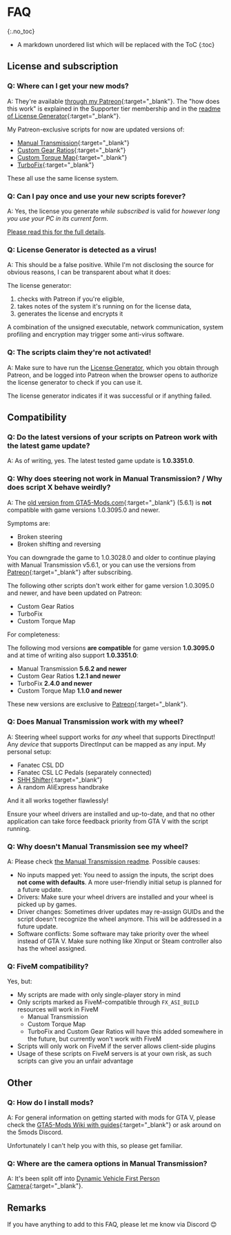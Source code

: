 # FAQ
{:.no_toc}

* A markdown unordered list which will be replaced with the ToC
{:toc}

## License and subscription

### Q: Where can I get your new mods?

A: They're available [through my Patreon](https://patreon.com/ikt){:target="_blank"}. The "how does this work"
is explained in the Supporter tier membership and in the [readme of License Generator](licgen-readme){:target="_blank"}.

My Patreon-exclusive scripts for now are updated versions of:

* [Manual Transmission](5-gears-readme){:target="_blank"}
* [Custom Gear Ratios](5-cgr-readme){:target="_blank"}
* [Custom Torque Map](5-ctm-readme){:target="_blank"}
* [TurboFix](5-turbofix-readme){:target="_blank"}

These all use the same license system.

### Q: Can I pay once and use your new scripts forever?

A: Yes, the license you generate *while subscribed* is valid for *however long you use your PC in its current form*.

[Please read this for the full details](licgen-readme).

### Q: License Generator is detected as a virus!

A: This should be a false positive. While I'm not disclosing the source for obvious reasons, I can be transparent about
what it does:

The license generator:

1. checks with Patreon if you're eligible,
2. takes notes of the system it's running on for the license data,
3. generates the license and encrypts it

A combination of the unsigned executable, network communication, system profiling and encryption may trigger some anti-virus software.

### Q: The scripts claim they're not activated!

A: Make sure to have run the [License Generator](licgen-readme), which you obtain through Patreon, and be logged into
Patreon when the browser opens to authorize the license generator to check if you can use it.

The license generator indicates if it was successful or if anything failed.

## Compatibility

### Q: Do the latest versions of your scripts on Patreon work with the latest game update?

A: As of writing, yes. The latest tested game update is **1.0.3351.0**.

### Q: Why does steering not work in Manual Transmission? / Why does script X behave weirdly?

A: The [old version from GTA5-Mods.com](https://www.gta5-mods.com/scripts/manual-transmission-ikt){:target="_blank"}
(5.6.1) is **not** compatible with game versions 1.0.3095.0 and newer.

Symptoms are:

* Broken steering
* Broken shifting and reversing

You can downgrade the game to 1.0.3028.0 and older to continue playing with Manual Transmission v5.6.1, or you
can use the versions from [Patreon](https://www.patreon.com/ikt){:target="_blank"} after subscribing.

The following other scripts don't work either for game version 1.0.3095.0 and newer, and have been updated on Patreon:

* Custom Gear Ratios
* TurboFix
* Custom Torque Map

For completeness:

The following mod versions **are compatible** for game version **1.0.3095.0**
and at time of writing also support **1.0.3351.0**:

* Manual Transmission **5.6.2 and newer**
* Custom Gear Ratios **1.2.1 and newer**
* TurboFix **2.4.0 and newer**
* Custom Torque Map **1.1.0 and newer**

These new versions are exclusive to [Patreon](https://www.patreon.com/ikt){:target="_blank"}.

### Q: Does Manual Transmission work with my wheel?

A: Steering wheel support works for *any* wheel that supports DirectInput! Any *device* that supports DirectInput can be mapped as any input. My personal setup:

* Fanatec CSL DD
* Fanatec CSL LC Pedals (separately connected)
* [SHH Shifter](https://www.shiftershh.com/en/){:target="_blank"}
* A random AliExpress handbrake

And it all works together flawlessly!

Ensure your wheel drivers are installed and up-to-date, and that no other application can take force feedback priority from GTA V with the script running.

### Q: Why doesn't Manual Transmission see my wheel?

A: Please check [the Manual Transmission readme](5-gears-readme#steering-wheel-issues). Possible causes:

* No inputs mapped yet: You need to assign the inputs, the script does **not come with defaults**.
  A more user-friendly initial setup is planned for a future update.
* Drivers: Make sure your wheel drivers are installed and your wheel is picked up by games.
* Driver changes: Sometimes driver updates may re-assign GUIDs and the script doesn't recognize the wheel anymore.
  This will be addressed in a future update.
* Software conflicts: Some software may take priority over the wheel instead of GTA V. Make sure nothing like XInput
  or Steam controller also has the wheel assigned.

### Q: FiveM compatibility?

Yes, but:

* My scripts are made with only single-player story in mind
* Only scripts marked as FiveM-compatible through `FX_ASI_BUILD` resources will work in FiveM
  * Manual Transmission
  * Custom Torque Map
  * TurboFix and Custom Gear Ratios will have this added somewhere in the future, but currently won't work with FiveM
* Scripts will only work on FiveM if the server allows client-side plugins
* Usage of these scripts on FiveM servers is at your own risk, as such scripts can give you an unfair advantage

## Other

### Q: How do I install mods?

A: For general information on getting started with mods for GTA V, please check the [GTA5-Mods Wiki with guides](https://github.com/5mods/tutorials/wiki){:target="_blank"} or ask around on the 5mods Discord.

Unfortunately I can't help you with this, so please get familiar.

### Q: Where are the camera options in Manual Transmission?

A: It's been split off into [Dynamic Vehicle First Person Camera](https://www.gta5-mods.com/scripts/dynamic-vehicle-first-person){:target="_blank"}.

## Remarks

If you have anything to add to this FAQ, please let me know via Discord 😊
